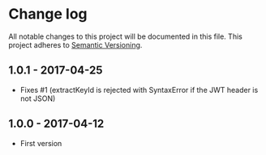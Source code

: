 # Change log

All notable changes to this project will be documented in this file.
This project adheres to [Semantic Versioning](http://semver.org/).

## 1.0.1 - 2017-04-25

- Fixes #1 (extractKeyId is rejected with SyntaxError if the JWT header is not JSON)

## 1.0.0 - 2017-04-12

- First version
